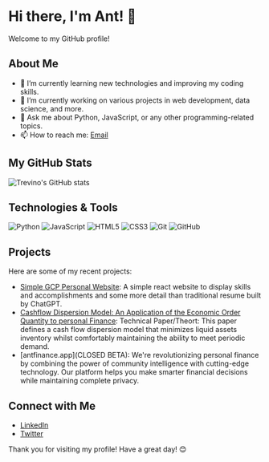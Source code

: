 # Hi there, I'm Ant! 👋

Welcome to my GitHub profile!

## About Me

- 🌱 I’m currently learning new technologies and improving my coding skills.
- 💼 I’m currently working on various projects in web development, data science, and more.
- 💬 Ask me about Python, JavaScript, or any other programming-related topics.
- 📫 How to reach me: [Email](trevino293@gmail.com)

## My GitHub Stats

![Trevino's GitHub stats](https://github-readme-stats.vercel.app/api?username=trevino293&show_icons=true&theme=radical)

## Technologies & Tools

![Python](https://img.shields.io/badge/-Python-333333?style=flat&logo=python)
![JavaScript](https://img.shields.io/badge/-JavaScript-333333?style=flat&logo=javascript)
![HTML5](https://img.shields.io/badge/-HTML5-333333?style=flat&logo=html5)
![CSS3](https://img.shields.io/badge/-CSS3-333333?style=flat&logo=css3)
![Git](https://img.shields.io/badge/-Git-333333?style=flat&logo=git)
![GitHub](https://img.shields.io/badge/-GitHub-333333?style=flat&logo=github)

## Projects

Here are some of my recent projects:

- [Simple GCP Personal Website](https://github.com/trevino293/react-professional-website-ChatGPT): A simple react website to display skills and accomplishments and some more detail than traditional resume built by ChatGPT.
- [Cashflow Dispersion Model: An Application of the Economic Order Quantity to personal Finance]([https://github.com/trevino293/project2](https://github.com/trevino293/CFD)): Technical Paper/Theort: This paper defines a cash flow dispersion model that minimizes liquid assets inventory whilst comfortably maintaining the ability to meet periodic demand.
- [antfinance.app](CLOSED BETA): We're revolutionizing personal finance by combining the power of community intelligence with cutting-edge technology. Our platform helps you make smarter financial decisions while maintaining complete privacy.

## Connect with Me

- [LinkedIn](https://www.linkedin.com/in/anthony-trevinoo)
- [Twitter](https://twitter.com/antfinanceapp)

Thank you for visiting my profile! Have a great day! 😊
